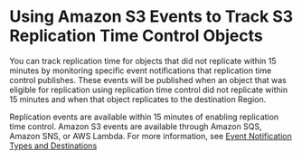 # Using Amazon S3 Events to Track S3 Replication Time Control Objects<a name="using-s3-events-to-track-rtc"></a>

You can track replication time for objects that did not replicate within 15 minutes by monitoring specific event notifications that replication time control publishes\. These events will be published when an object that was eligible for replication using replication time control did not replicate within 15 minutes and when that object replicates to the destination Region\. 

Replication events are available within 15 minutes of enabling replication time control\. Amazon S3 events are available through Amazon SQS, Amazon SNS, or AWS Lambda\. For more information, see [Event Notification Types and Destinations](NotificationHowTo.md#notification-how-to-event-types-and-destinations) 